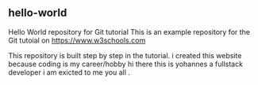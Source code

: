 ## hello-world
Hello World repository for Git tutorial
This is an example repository for the Git tutoial on https://www.w3schools.com

This repository is built step by step in the tutorial.
i created this website because coding is my career/hobby
hi there this is yohannes a fullstack developer 
i am exicted to me you all .
